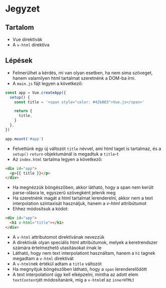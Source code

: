 # Jegyzet

## Tartalom

- Vue direktívák
- A `v-html` direktíva

## Lépések

- Felmerülhet a kérdés, mi van olyan esetben, ha nem sima szöveget, hanem valamilyen html tartalmat szeretnénk a DOM-ba írni.
- A `main.js` fájt legyen a következő:

```js
const app = Vue.createApp({
  setup() {
    const title = '<span style="color: #42b883">Vue.js</span>'

    return {
      title,
    }
  },
})

app.mount('#app')
```

- Felvettünk egy új változót `title` névvel, ami html taget is tartalmaz, és a `setup()` `return` objektumánál is megadtuk a `title`-t
- Az `index.html` tartalma legyen a következő:

```html
<div id="app">
  <p>{{ title }}</p>
</div>
```

- Ha megnézzük böngészőben, akkor látható, hogy a span nem került parse-olásra le, egyszerű szövegként jelenik meg
- Ha szeretnénk magát a html tartalmat lerenderelni, akkor nem a text interpolation szintaxisát használjuk, hanem a _v-html_ attribútumot
- Ehhez módosítsuk a kódot:

```html
<div id="app">
  <h1 v-html="title"></h1>
</div>
```

- A `v-html` attributomot direktívának nevezzük
- A direktívák olyan speciális html attribútumok, melyek a keretrendszer számára értelmezhető utasításokat írnak le
- Látható, hogy nem text interpolationt használtam, hanem a `h1` tagnek megadtam a `v-html` direktívát
- A `v-html`nek értékül adtam a `title` változót
- Ha megnyitjuk böngészőben látható, hogy a `span` lerenderelődött
- A text interpolationt úgy kell elképzelni, mintha az adott elem `textContent`jét módosítanánk, míg a `v-html`el az `innerHTML`t

